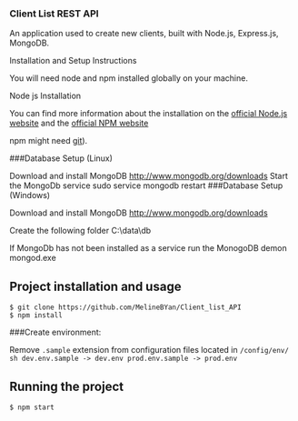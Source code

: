 ### Client List REST API

An application used to create new clients, built with Node.js, Express.js, MongoDB.

Installation and Setup Instructions

You will need node and npm installed globally on your machine.

Node js Installation

You can find more information about the installation on the [official Node.js website](https://nodejs.org/) and the [official NPM website](https://npmjs.org/)

npm might need [git](https://git-scm.com/)).

###Database Setup (Linux)

Download and install MongoDB http://www.mongodb.org/downloads
Start the MongoDb service sudo service mongodb restart
###Database Setup (Windows)

Download and install MongoDB http://www.mongodb.org/downloads

Create the following folder C:\data\db

If MongoDb has not been installed as a service run the MonogoDB demon mongod.exe

## Project installation and usage

    $ git clone https://github.com/MelineBYan/Client_list_API
    $ npm install

###Create environment:

Remove `.sample` extension from configuration files located in `/config/env/`
`sh dev.env.sample -> dev.env prod.env.sample -> prod.env `

## Running the project

    $ npm start
